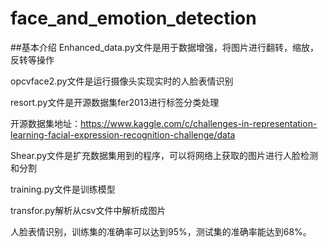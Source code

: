 # face_and_emotion_detection

##基本介绍
Enhanced_data.py文件是用于数据增强，将图片进行翻转，缩放，反转等操作

opcvface2.py文件是运行摄像头实现实时的人脸表情识别

resort.py文件是开源数据集fer2013进行标签分类处理

开源数据集地址：https://www.kaggle.com/c/challenges-in-representation-learning-facial-expression-recognition-challenge/data

Shear.py文件是扩充数据集用到的程序，可以将网络上获取的图片进行人脸检测和分割

training.py文件是训练模型

transfor.py解析从csv文件中解析成图片

人脸表情识别，训练集的准确率可以达到95%，测试集的准确率能达到68%。
